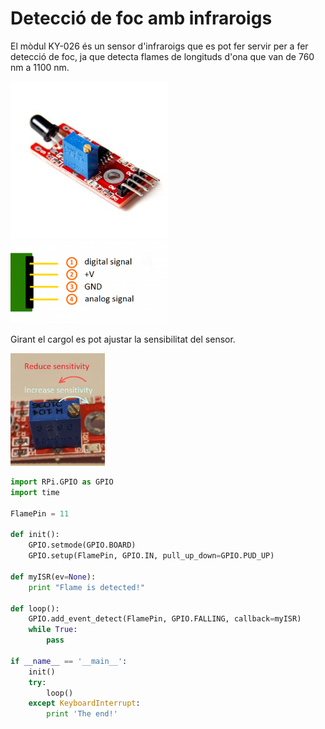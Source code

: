 
# Detecció de foc amb infraroigs

El mòdul KY-026 és un sensor d'infraroigs que es pot fer servir per a fer detecció de foc, ja que detecta flames de longituds d'ona que van de 760 nm a 1100 nm. 

<img src="img/ir_flame.jpeg" style="center" width="50%">



<img src="img/ir_flame_pins.png" style="center" width="50%">


Girant el cargol es pot ajustar la sensibilitat del sensor.

<img src="img/sens-poti.jpg" style="center" width="30%">


```python
import RPi.GPIO as GPIO
import time

FlamePin = 11

def init():
    GPIO.setmode(GPIO.BOARD)
    GPIO.setup(FlamePin, GPIO.IN, pull_up_down=GPIO.PUD_UP)

def myISR(ev=None):
    print "Flame is detected!"

def loop():
    GPIO.add_event_detect(FlamePin, GPIO.FALLING, callback=myISR)
    while True:
        pass

if __name__ == '__main__':
    init()
    try:
        loop()
    except KeyboardInterrupt: 
        print 'The end!'
```
